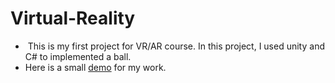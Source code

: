 # Virtual-Reality  
*  This is my first project for VR/AR course. In this project, I used unity and C# to implemented a ball.  
*  Here is a small [demo](https://drive.google.com/file/d/0B4WY6Orz_OEUcFhuN1ZBal8telE/view?usp=sharing) for my work.
